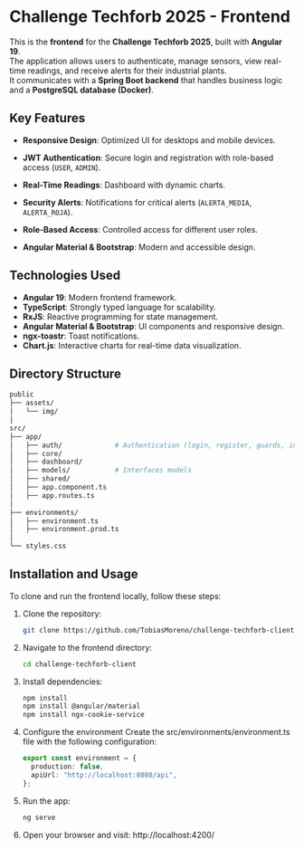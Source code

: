 # Challenge Techforb 2025 - Frontend

This is the **frontend** for the **Challenge Techforb 2025**, built with **Angular 19**.  
The application allows users to authenticate, manage sensors, view real-time readings, and receive alerts for their industrial plants.  
It communicates with a **Spring Boot backend** that handles business logic and a **PostgreSQL database (Docker)**.

## Key Features

- **Responsive Design**: Optimized UI for desktops and mobile devices.
- **JWT Authentication**: Secure login and registration with role-based access (`USER`, `ADMIN`).

- **Real-Time Readings**: Dashboard with dynamic charts.
- **Security Alerts**: Notifications for critical alerts (`ALERTA_MEDIA`, `ALERTA_ROJA`).
- **Role-Based Access**: Controlled access for different user roles.
- **Angular Material & Bootstrap**: Modern and accessible design.

## Technologies Used

- **Angular 19**: Modern frontend framework.
- **TypeScript**: Strongly typed language for scalability.
- **RxJS**: Reactive programming for state management.
- **Angular Material & Bootstrap**: UI components and responsive design.
- **ngx-toastr**: Toast notifications.
- **Chart.js**: Interactive charts for real-time data visualization.

## Directory Structure

```bash
public
├── assets/
│   └── img/
│
src/
├── app/
│   ├── auth/             # Authentication (login, register, guards, interceptors)
│   ├── core/
│   ├── dashboard/
│   ├── models/           # Interfaces models
│   ├── shared/
│   ├── app.component.ts
│   ├── app.routes.ts
│
├── environments/
│   ├── environment.ts
│   ├── environment.prod.ts
│
└── styles.css
```

## Installation and Usage

To clone and run the frontend locally, follow these steps:

1. Clone the repository:

   ```bash
   git clone https://github.com/TobiasMoreno/challenge-techforb-client.git
   ```

2. Navigate to the frontend directory:

   ```bash
   cd challenge-techforb-client
   ```

3. Install dependencies:

   ```bash
   npm install
   npm install @angular/material
   npm install ngx-cookie-service
   ```

4. Configure the environment
   Create the src/environments/environment.ts file with the following configuration:

   ```typescript
   export const environment = {
     production: false,
     apiUrl: "http://localhost:8080/api",
   };
   ```

5. Run the app:

   ```bash
   ng serve
   ```

6. Open your browser and visit: http://localhost:4200/
